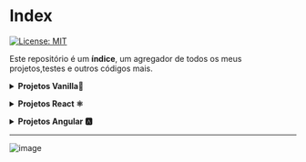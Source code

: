 # Index

[![License: MIT](https://img.shields.io/badge/License-MIT-yellow.svg)](https://opensource.org/licenses/MIT)

Este repositório é um **índice**, um agregador de todos os meus projetos,testes e outros códigos mais.

**<details><summary>Projetos Vanilla🍦</summary>**

- [**Technical Documentation Page, FreeCodeCamp**](https://github.com/dev-araujo/FreeCodeCamp/tree/main/Responsive-Web-Design/technical-documentation-page)
- [**Portfólio**](https://github.com/dev-araujo/projetos/tree/main/Vanilla/portfolio/vanilla)
- [**Survey Form FreeCodeCamp**](https://github.com/dev-araujo/FreeCodeCamp/tree/main/Responsive-Web-Design/survey-form)
- [**Tribute Page - Hermann Hesse, FreeCodeCamp**](https://github.com/dev-araujo/FreeCodeCamp/tree/main/Responsive-Web-Design/tribute-page)
- [**Personal Portfolio Webpage - FreeCodeCamp**](https://github.com/dev-araujo/FreeCodeCamp/tree/main/Responsive-Web-Design/personal-portfolio-webpage)

</details>

**<details><summary>Projetos React ⚛️</summary>**

- [**Landing page Restaurant**](https://github.com/dev-araujo/projetos/tree/main/React/restaurant)
- [**Pokedex com RxJS**](https://github.com/dev-araujo/projetos/tree/main/React/pokedex-react--rxjs)
- [**Chuck jokes app**](https://github.com/dev-araujo/projetos/tree/main/React/chuck-jokes)
- [**Astromach app**](https://github.com/dev-araujo/projetos/tree/main/React/astromach)
- [**Ws-work--CRUD**](https://github.com/dev-araujo/desafios/tree/main/React/ws-work)
- [**Brlogic--Podcast**](https://github.com/dev-araujo/desafios/tree/main/React/brlogic)

</details>

**<details><summary>Projetos Angular 🅰️ </summary>**

- [**Pokedex**](https://github.com/dev-araujo/projetos/tree/main/Angular/pokedex-angular)
- [**Rh Software--Tarot**](https://github.com/dev-araujo/tarot)

</details>

  ---

![image](https://i.pinimg.com/originals/ad/ed/1a/aded1af65adc72f0dfeb9d6d84d2fb01.gif)

